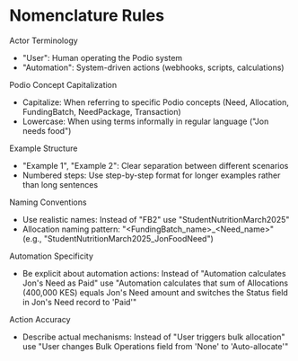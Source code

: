 # Nomenclature Rules

Actor Terminology
- "User": Human operating the Podio system
- "Automation": System-driven actions (webhooks, scripts, calculations)

Podio Concept Capitalization
- Capitalize: When referring to specific Podio concepts (Need, Allocation, FundingBatch, NeedPackage, Transaction)
- Lowercase: When using terms informally in regular language ("Jon needs food")

Example Structure
- "Example 1", "Example 2": Clear separation between different scenarios
- Numbered steps: Use step-by-step format for longer examples rather than long sentences

Naming Conventions
- Use realistic names: Instead of "FB2" use "StudentNutritionMarch2025"
- Allocation naming pattern: "<FundingBatch_name>_<Need_name>" (e.g., "StudentNutritionMarch2025_JonFoodNeed")

Automation Specificity
- Be explicit about automation actions: Instead of "Automation calculates Jon's Need as Paid" use "Automation calculates that sum of Allocations (400,000 KES) equals Jon's Need amount and switches the Status field in Jon's Need record to 'Paid'"

Action Accuracy
- Describe actual mechanisms: Instead of "User triggers bulk allocation" use "User changes Bulk Operations field from 'None' to 'Auto-allocate'"